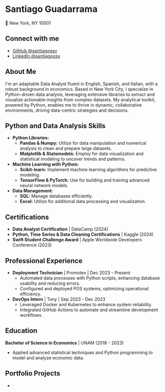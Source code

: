 # Santiago Guadarrama

📍 New York, NY 10001  

## Connect with me
- [GitHub @santiagogsv](https://github.com/santiagogsv)
- [LinkedIn @santiagogsv](https://www.linkedin.com/in/santiagogsv)

## About Me
I'm an adaptable Data Analyst fluent in English, Spanish, and Italian, with a robust background in economics. Based in New York City, I specialize in Python-driven data analysis, leveraging extensive libraries to extract and visualize actionable insights from complex datasets. My analytical toolkit, powered by Python, enables me to thrive in dynamic, collaborative environments, driving data-centric strategies and decisions.

## Python and Data Analysis Skills
- **Python Libraries:** 
  - **Pandas & Numpy:** Utilize for data manipulation and numerical analysis to clean and prepare large datasets.
  - **Matplotlib & Statsmodels:** Employ for data visualization and statistical modeling to uncover trends and patterns.
- **Machine Learning with Python:**
  - **Scikit-learn:** Implement machine learning algorithms for predictive modeling.
  - **TensorFlow & PyTorch:** Use for building and training advanced neural network models.
- **Data Management:** 
  - **SQL:** Manage databases efficiently.
  - **Excel:** Utilize for additional data processing and visualization.

## Certifications
- **Data Analyst Certification** | DataCamp (2024)
- **Python, Time Series & Data Cleaning Certifications** | Kaggle (2024)
- **Swift Student Challenge Award** | Apple Worldwide Developers Conference (2023)

## Professional Experience
- **Deployment Technician** | Promotex | Dec 2023 - Present
  - Automated data processes with Python scripts, enhancing database usability and reducing errors.
  - Configured and deployed POS systems, optimizing operational efficiency.
- **DevOps Intern** | Tony | Sep 2023 - Dec 2023
  - Leveraged Docker and Kubernetes to enhance system reliability.
  - Integrated GitHub Actions to automate and streamline development workflows.

## Education
**Bachelor of Science in Economics** | UNAM (2018 - 2023)
- Applied advanced statistical techniques and Python programming to model and analyze economic data.

## Portfolio Projects

-
